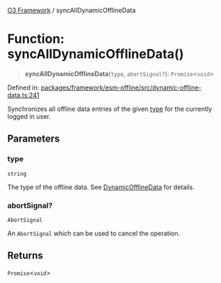 [O3 Framework](../API.md) / syncAllDynamicOfflineData

# Function: syncAllDynamicOfflineData()

> **syncAllDynamicOfflineData**(`type`, `abortSignal?`): `Promise`\<`void`\>

Defined in: [packages/framework/esm-offline/src/dynamic-offline-data.ts:241](https://github.com/its-kios09/openmrs-esm-core/blob/main/packages/framework/esm-offline/src/dynamic-offline-data.ts#L241)

Synchronizes all offline data entries of the given [type](#syncalldynamicofflinedata) for the currently logged in user.

## Parameters

### type

`string`

The type of the offline data. See [DynamicOfflineData](../interfaces/DynamicOfflineData.md) for details.

### abortSignal?

`AbortSignal`

An `AbortSignal` which can be used to cancel the operation.

## Returns

`Promise`\<`void`\>
